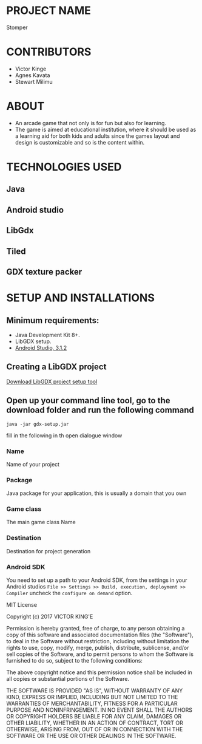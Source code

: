 # PROJECT NAME
Stomper

# CONTRIBUTORS 
- Victor Kinge
- Agnes Kavata
- Stewart Milimu

# ABOUT
- An arcade game that not only is for fun but also for learning.
- The game is aimed at educational institution, where it should be used as a learning aid for both kids and adults since the games layout and design is customizable and so is the content within.

# TECHNOLOGIES USED
## Java
## Android studio
## LibGdx
## Tiled 
## GDX texture packer

# SETUP AND INSTALLATIONS
## Minimum requirements:
- Java Development Kit 8+.
- LibGDX setup.
- [Android Studio, 3.1.2](https://developer.android.com/studio/ )


## Creating a LibGDX project
[Download LibGDX project setup tool](https://libgdx.badlogicgames.com/nightlies/dist/gdx-setup.jar)
## Open up your command line tool, go to the download folder and run the following command
`java -jar gdx-setup.jar`

fill in the following in th open dialogue window
### Name
Name of your project
### Package
Java package for your application, this is usually a domain that you own
### Game class
The main game class Name
### Destination
Destination for project generation
### Android SDK
You need to set up a path to your Android SDK, from the settings in your Android studios `File >> Settings >> Build, execution, deployment >> Compiler` uncheck the `configure on demand` option.


MIT License

Copyright (c) 2017 VICTOR KING'E

Permission is hereby granted, free of charge, to any person obtaining a copy
of this software and associated documentation files (the "Software"), to deal
in the Software without restriction, including without limitation the rights
to use, copy, modify, merge, publish, distribute, sublicense, and/or sell
copies of the Software, and to permit persons to whom the Software is
furnished to do so, subject to the following conditions:

The above copyright notice and this permission notice shall be included in all
copies or substantial portions of the Software.

THE SOFTWARE IS PROVIDED "AS IS", WITHOUT WARRANTY OF ANY KIND, EXPRESS OR
IMPLIED, INCLUDING BUT NOT LIMITED TO THE WARRANTIES OF MERCHANTABILITY,
FITNESS FOR A PARTICULAR PURPOSE AND NONINFRINGEMENT. IN NO EVENT SHALL THE
AUTHORS OR COPYRIGHT HOLDERS BE LIABLE FOR ANY CLAIM, DAMAGES OR OTHER
LIABILITY, WHETHER IN AN ACTION OF CONTRACT, TORT OR OTHERWISE, ARISING FROM,
OUT OF OR IN CONNECTION WITH THE SOFTWARE OR THE USE OR OTHER DEALINGS IN THE
SOFTWARE.
